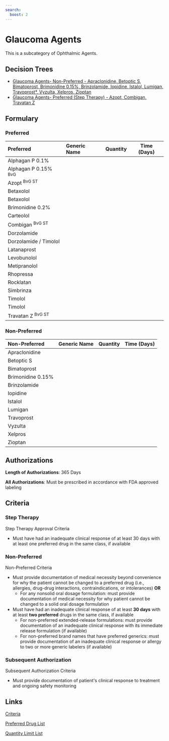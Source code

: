 ```yaml
---
search:
  boost: 2 
---
```


# Glaucoma Agents

This is a subcategory of Ophthalmic Agents.

## Decision Trees

- [Glaucoma Agents- Non-Preferred - Apraclonidine, Betoptic S, Bimatoprost, Brimonidine 0.15%, Brinzolamide, Iopidine, Istalol, Lumigan, Travoprost*, Vyzulta, Xelpros, Zioptan](https://forms.office.com.mcas.ms/pages/designpagev2.aspx?origin=OfficeDotCom&lang=en-US&route=GroupForms&subpage=design&id=nPhjxpvvj0G9PUHkbAzgaN9UYz8EqmlIs3_TYn4TbXBURFlFT0ZNMUxFV0tITEdERjYxOFMxTExZSCQlQCN0PWcu&topview=Preview)
- [Glaucoma Agents- Preferred (Step Therapy) - Azopt, Combigan, Travatan Z](https://forms.office.com.mcas.ms/pages/designpagev2.aspx?origin=OfficeDotCom&lang=en-US&route=GroupForms&subpage=design&id=nPhjxpvvj0G9PUHkbAzgaN9UYz8EqmlIs3_TYn4TbXBUQkJQSzVNNjBIU0tXN1NTNTFaNDFYM0k1NyQlQCN0PWcu&topview=Preview)

## Formulary

### Preferred

| Preferred                       | Generic Name | Quantity | Time (Days) |
| :------------------------------ | :----------- | :------: | :---------: |
| Alphagan P 0.1%                 |              |          |             |
| Alphagan P 0.15% <sup>BvG</sup> |              |          |             |
| Azopt <sup>BvG ST</sup>         |              |          |             |
| Betaxolol                       |              |          |             |
| Betaxolol                       |              |          |             |
| Brimonidine 0.2%                |              |          |             |
| Carteolol                       |              |          |             |
| Combigan <sup>BvG ST</sup>      |              |          |             |
| Dorzolamide                     |              |          |             |
| Dorzolamide / Timolol           |              |          |             |
| Latanaprost                     |              |          |             |
| Levobunolol                     |              |          |             |
| Metipranolol                    |              |          |             |
| Rhopressa                       |              |          |             |
| Rocklatan                       |              |          |             |
| Simbrinza                       |              |          |             |
| Timolol                         |              |          |             |
| Timolol                         |              |          |             |
| Travatan Z <sup>BvG ST</sup>    |              |          |             |

### Non-Preferred

| Non-Preferred     | Generic Name | Quantity | Time (Days) |
| :---------------- | :----------- | :------: | :---------: |
| Apraclonidine     |              |          |             |
| Betoptic S        |              |          |             |
| Bimatoprost       |              |          |             |
| Brimonidine 0.15% |              |          |             |
| Brinzolamide      |              |          |             |
| Iopidine          |              |          |             |
| Istalol           |              |          |             |
| Lumigan           |              |          |             |
| Travoprost        |              |          |             |
| Vyzulta           |              |          |             |
| Xelpros           |              |          |             |
| Zioptan           |              |          |             |

## Authorizations

**Length of Authorizations**: 365 Days

**All Authorizations**: Must be prescribed in accordance with FDA approved labeling

## Criteria

### Step Therapy

Step Therapy Approval Criteria

- Must have had an inadequate clinical response of at least 30 days with at least one
preferred drug in the same class, if available

### Non-Preferred

Non-Preferred Criteria

- Must provide documentation of medical necessity beyond convenience for why the patient cannot be changed to a preferred drug (i.e., allergies, drug-drug interactions, contraindications, or intolerances) **OR**
    - For any nonsolid oral dosage formulation: must provide documentation of medical necessity for why patient cannot be changed to a solid oral dosage formulation
- Must have had an inadequate clinical response of at least **30 days** with at least **two preferred** drugs in the same class, if available
    - For non-preferred extended-release formulations: must provide documentation of an inadequate clinical response with its immediate release formulation (if available)
    - For non-preferred brand names that have preferred generics: must provide documentation of an inadequate clinical response or allergy to two or more generic labelers (if available)

### Subsequent Authorization

Subsequent Authorization Criteria

- Must provide documentation of patient's clinical response to treatment and ongoing safety monitoring

## Links

[Criteria](https://pharmacy.medicaid.ohio.gov/sites/default/files/20230101_UPDL%20_Criteria_APPROVED.pdf#page=87)

[Preferred Drug List](https://pharmacy.medicaid.ohio.gov/sites/default/files/20230101_UPDL_APPROVED_12.13.22.pdf#page=29)

[Quantity Limit List](https://pharmacy.medicaid.ohio.gov/sites/default/files/20230101_Ohio_Medicaid_Quantity_Document_APPROVED.pdf)
